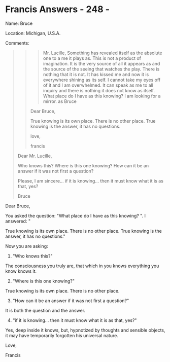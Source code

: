 # Francis Answers - 248 -

Name: Bruce

Location: Michigan, U.S.A.

Comments:

>>>Mr. Lucille, Something has revealed itself as the absolute one to a me it plays as. This is not a product of imagination. It is the very source of all it appears as and the source of the seeing that watches the play. There is nothing that it is not. It has kissed me and now it is everywhere shining as its self. I cannot take my eyes off of it and I am overwhelmed. It can speak as me to all inquiry and there is nothing it does not know as itself. What place do I have as this knowing? I am looking for a mirror. as Bruce
>>
>>Dear Bruce,
>>
>>True knowing is its own place. There is no other place. True knowing is the answer, it has no questions.
>>
>>love,
>>
>>francis
>
>Dear Mr. Lucille,
>
>Who knows this? Where is this one knowing? How can it be an answer if it was not first a question?
>
>Please, I am sincere... if it is knowing... then it must know what it is as that, yes?
>
>Bruce

Dear Bruce,

You asked the question: "What place do I have as this knowing? ". I answered: "

True knowing is its own place. There is no other place. True knowing is the answer, it has no questions."

Now you are asking:

1. "Who knows this?"

The consciousness you truly are, that which in you knows everything you know knows it.

2. "Where is this one knowing?"

True knowing is its own place. There is no other place.

3. "How can it be an answer if it was not first a question?"

It is both the question and the answer.

4. "if it is knowing... then it must know what it is as that, yes?"

Yes, deep inside it knows, but, hypnotized by thoughts and sensible objects, it may have temporarily forgotten his universal nature.

Love,

Francis